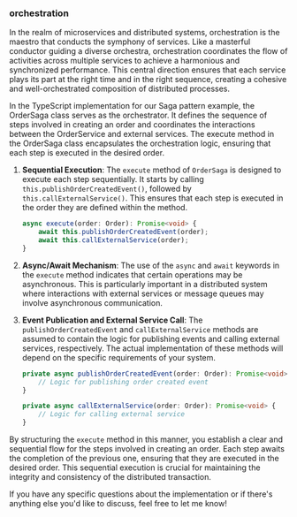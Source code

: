 ### orchestration

In the realm of microservices and distributed systems, orchestration is the maestro that conducts the symphony of services. Like a masterful conductor guiding a diverse orchestra, orchestration coordinates the flow of activities across multiple services to achieve a harmonious and synchronized performance. This central direction ensures that each service plays its part at the right time and in the right sequence, creating a cohesive and well-orchestrated composition of distributed processes.

In the TypeScript implementation for our Saga pattern example, the OrderSaga class serves as the orchestrator. It defines the sequence of steps involved in creating an order and coordinates the interactions between the OrderService and external services. The execute method in the OrderSaga class encapsulates the orchestration logic, ensuring that each step is executed in the desired order.

1. **Sequential Execution**: The `execute` method of `OrderSaga` is designed to execute each step sequentially. It starts by calling `this.publishOrderCreatedEvent()`, followed by `this.callExternalService()`. This ensures that each step is executed in the order they are defined within the method.

   ```typescript
   async execute(order: Order): Promise<void> {
       await this.publishOrderCreatedEvent(order);
       await this.callExternalService(order);
   }
   ```

2. **Async/Await Mechanism**: The use of the `async` and `await` keywords in the `execute` method indicates that certain operations may be asynchronous. This is particularly important in a distributed system where interactions with external services or message queues may involve asynchronous communication.

3. **Event Publication and External Service Call**: The `publishOrderCreatedEvent` and `callExternalService` methods are assumed to contain the logic for publishing events and calling external services, respectively. The actual implementation of these methods will depend on the specific requirements of your system.

   ```typescript
   private async publishOrderCreatedEvent(order: Order): Promise<void> {
       // Logic for publishing order created event
   }

   private async callExternalService(order: Order): Promise<void> {
       // Logic for calling external service
   }
   ```

By structuring the `execute` method in this manner, you establish a clear and sequential flow for the steps involved in creating an order. Each step awaits the completion of the previous one, ensuring that they are executed in the desired order. This sequential execution is crucial for maintaining the integrity and consistency of the distributed transaction.

If you have any specific questions about the implementation or if there's anything else you'd like to discuss, feel free to let me know!
